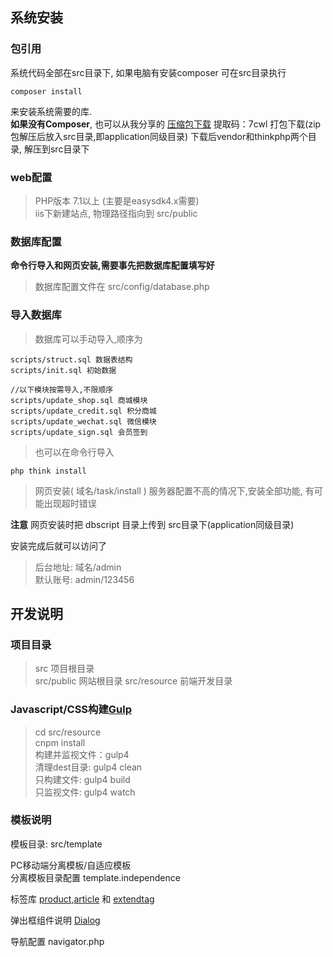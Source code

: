 ## 系统安装

### 包引用
系统代码全部在src目录下, 如果电脑有安装composer  可在src目录执行
```shell
composer install
```
来安装系统需要的库.<br />
**如果没有Composer**, 也可以从我分享的 [压缩包下载](https://pan.baidu.com/s/1i5l0qblUhhendpIhOqu4Iw) 提取码：7cwl
打包下载(zip包解压后放入src目录,即application同级目录)
下载后vendor和thinkphp两个目录, 解压到src目录下

### web配置

> PHP版本 7.1以上 (主要是easysdk4.x需要)<br />
iis下新建站点, 物理路径指向到  src/public 

### 数据库配置

**命令行导入和网页安装,需要事先把数据库配置填写好**
> 数据库配置文件在 src/config/database.php

### 导入数据库

> 数据库可以手动导入,顺序为<br />
```shell
scripts/struct.sql 数据表结构
scripts/init.sql 初始数据

//以下模块按需导入,不限顺序
scripts/update_shop.sql 商城模块
scripts/update_credit.sql 积分商城
scripts/update_wechat.sql 微信模块
scripts/update_sign.sql 会员签到
```

> 也可以在命令行导入
```shell
php think install
```

> 网页安装( 域名/task/install ) 服务器配置不高的情况下,安装全部功能, 有可能出现超时错误

**注意** 网页安装时把 dbscript 目录上传到 src目录下(application同级目录)

安装完成后就可以访问了
> 后台地址: 域名/admin<br />
> 默认账号: admin/123456


## 开发说明

### 项目目录

>src 项目根目录<br />
src/public 网站根目录
src/resource 前端开发目录

### Javascript/CSS构建[Gulp](https://www.gulpjs.com.cn/)

>cd src/resource<br />
cnpm install<br />
构建并监视文件：gulp4<br />
清理dest目录: gulp4 clean<br />
只构建文件: gulp4 build<br />
只监视文件: gulp4 watch


### 模板说明

模板目录: src/template

PC移动端分离模板/自适应模板<br />
分离模板目录配置 template.independence

标签库 [product](TAGLIB.md#product),[article](TAGLIB.md#article) 和 [extendtag](TAGLIB.md#extendtag)

弹出框组件说明 [Dialog](DIALOG.md)

导航配置 navigator.php
